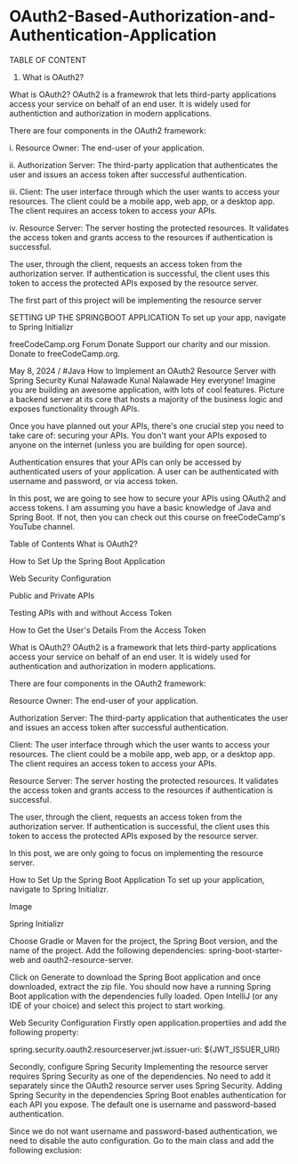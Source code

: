 # OAuth2-Based-Authorization-and-Authentication-Application

TABLE OF CONTENT 
1. What is OAuth2?


What is OAuth2?
OAuth2 is a framewrok that lets third-party applications access your service on behalf of an end user.
It is widely used for authentiction and authorization in modern applications.

There are four components in the OAuth2 framework:

i. Resource Owner: The end-user of your application.

ii. Authorization Server: The third-party application that authenticates the user and issues an access token after successful authentication.

iii. Client: The user interface through which the user wants to access your resources. The client could be a mobile app, web app, or a desktop app. 
The client requires an access token to access your APIs.

iv. Resource Server: The server hosting the protected resources.
It validates the access token and grants access to the resources if authentication is successful.

The user, through the client, requests an access token from the authorization server. 
If authentication is successful, the client uses this token to access the protected APIs exposed by the resource server.


The first part of this project will be implementing the resource server

SETTING UP THE SPRINGBOOT APPLICATION 
To set up your app, navigate to Spring Initializr

freeCodeCamp.org
Forum Donate
Support our charity and our mission. Donate to freeCodeCamp.org.

May 8, 2024
/
#Java
How to Implement an OAuth2 Resource Server with Spring Security
Kunal Nalawade
Kunal Nalawade
Hey everyone! Imagine you are building an awesome application, with lots of cool features. Picture a backend server at its core that hosts a majority of the business logic and exposes functionality through APIs.

Once you have planned out your APIs, there's one crucial step you need to take care of: securing your APIs. You don't want your APIs exposed to anyone on the internet (unless you are building for open source).

Authentication ensures that your APIs can only be accessed by authenticated users of your application. A user can be authenticated with username and password, or via access token.

In this post, we are going to see how to secure your APIs using OAuth2 and access tokens. I am assuming you have a basic knowledge of Java and Spring Boot. If not, then you can check out this course on freeCodeCamp's YouTube channel.

Table of Contents
What is OAuth2?

How to Set Up the Spring Boot Application

Web Security Configuration

Public and Private APIs

Testing APIs with and without Access Token

How to Get the User's Details From the Access Token

What is OAuth2?
OAuth2 is a framework that lets third-party applications access your service on behalf of an end user. It is widely used for authentication and authorization in modern applications.

There are four components in the OAuth2 framework:

Resource Owner: The end-user of your application.

Authorization Server: The third-party application that authenticates the user and issues an access token after successful authentication.

Client: The user interface through which the user wants to access your resources. The client could be a mobile app, web app, or a desktop app. The client requires an access token to access your APIs.

Resource Server: The server hosting the protected resources. It validates the access token and grants access to the resources if authentication is successful.

The user, through the client, requests an access token from the authorization server. If authentication is successful, the client uses this token to access the protected APIs exposed by the resource server.

In this post, we are only going to focus on implementing the resource server.

How to Set Up the Spring Boot Application
To set up your application, navigate to Spring Initializr.

Image

Spring Initializr

Choose Gradle or Maven for the project, the Spring Boot version, and the name of the project. 
Add the following dependencies: spring-boot-starter-web and oauth2-resource-server.

Click on Generate to download the Spring Boot application and once downloaded, 
extract the zip file. You should now have a running Spring Boot application with the dependencies fully loaded.
Open IntelliJ (or any IDE of your choice) and select this project to start working.

Web Security Configuration
Firstly open application.propertiies and add the following property:

spring.security.oauth2.resourceserver.jwt.issuer-uri: ${JWT_ISSUER_URI}

Secondly, configure Spring Security 
Implementing the resource server requires Spring Security as one of the dependencies. 
No need to add it separately since the OAuth2 resource server uses Spring Security. 
Adding Spring Security in the dependencies Spring Boot enables authentication for each API
you expose. The default one is username and password-based authentication.

Since we do not want username and password-based authentication, we need to disable the auto configuration.
Go to the main class and add the following exclusion:



